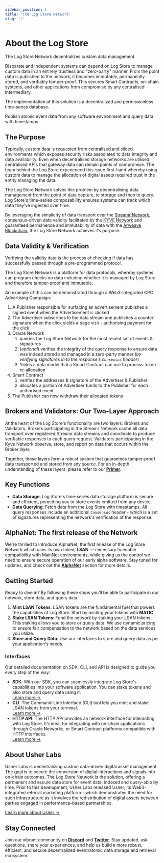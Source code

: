 ```yaml
---
sidebar_position: 1
title: 'The Log Store Network'
slug: '/'
---
```


# About the Log Store

The Log Store Network decentralizes custom data management.

Disparate and independent systems can depend on Log Store to manage custom data in an entirely trustless and "zero-party" manner.
From the point data is published to the network, it becomes immutable, permanently stored, and verifiably tamper-proof.
This secures Smart Contracts, on-chain systems, and other applications from compromise by any centralised intermediary.

The implementation of this solution is a decentralized and permissionless time-series database.

Publish atomic event data from any software environment and query data with timestamps.

## The Purpose

Typically, custom data is requested from centralised and siloed environments which exposes security risks associated to data integrity and data availability. Even when decentralised storage networks are utilised, centralised APIs that gateway data can remain points of compromise.
The team behind the Log Store experienced this issue first-hand whereby using custom data to manage the allocation of digital assets required trust in the entity managing the data.

The Log Store Network solves this problem by decentralising data management from the point of data capture, to storage and then to query.
Log Store's time-series composability ensures systems can track which data they've ingested over time.

By leveraging the simplicity of data transport over the [Streamr Network](https://streamr.network/), consensus-driven data validity facilitated by the [KYVE Network](https://www.kyve.network/) and guaranteed permanence and immutability of data with the [Arweave Blockchain](https://www.arweave.org/), the Log Store Network achieves it’s purpose.

## Data Validity & Verification

Verifying the validity data is the process of checking if data has successfully passed through a pre-programmed protocol.

The Log Store Network is a platform for data protocols, whereby systems can program checks on data including whether it is managed by Log Store and therefore tamper-proof and immutable.

An example of this can be demonstrated through a Web3-integrated CPC Advertising Campaign:

1. A Publisher responsible for surfacing an advertisement publishes a signed event when the Advertisement is clicked
2. The Advertiser subscribes to the data stream and publishes a counter-signature when the click yields a page visit - authorising payment for the click
3. Oracle Network
   1. queries the Log Store Network for the most recent set of events & signatures
   2. (_optional_) verifies the integrity of the query response to ensure data was indeed stored and managed in a zero-party manner (_by verifying signatures in to the response's `Consensus` header_)
   3. Yields a data model that a Smart Contract can use to process token re-allocation
4. Smart Contract
   1. verifies the addresses & signature of the Advertiser & Publisher
   2. allocates a portion of Advertiser funds to the Publisher for each authorised event
5. The Publisher can now withdraw their allocated tokens

## Brokers and Validators: Our Two-Layer Approach

At the heart of the Log Store's functionality are two layers: Brokers and Validators. Brokers participating in the Streamr Network cache all data transport over registered Streamr data streams and coordinate to produce verifiable responses to each query request. Validators participating in the Kyve Network observe, store, and report on data that occurs within the Broker layer.

Together, these layers form a robust system that guarantees tamper-proof data transported and stored from any source. For an in-depth understanding of these layers, please refer to our **[Primer](https://docs.logstore.usher.so/primer)**.

## Key Functions

- **Data Storage**: Log Store's time-series data storage platform is secure and efficient, permitting you to store events emitted from any device.
- **Data Querying**: Fetch data from the Log Store with timestamps. All query responses include an additional `Consensus` header - which is a set of signatures representing the network's verification of the response.

## AlphaNet: The first release of the Network

We're thrilled to introduce AlphaNet, the first release of the Log Store Network which uses its own token, **LSAN** — necessary to enable compatibility with MainNet environments, while giving us the control we need to ensure secure operation of our early alpha software. Stay tuned for updates, and check out the **[AlphaNet](https://docs.logstore.usher.so/alphanet)** section for more details.

## Getting Started

Ready to dive in? By following these steps you’ll be able to participate in our network, store data, and query data:

1. **Mint LSAN Tokens**: LSAN tokens are the fundamental fuel that powers the capabilities of Log Store. Start by minting your tokens with **MATIC**.
2. **Stake LSAN Tokens**: Fund the network by staking your LSAN tokens. This staking allows you to store or query data. We use dynamic pricing to ensure fair compensation to the network based on the data services you utilize.
3. **Store and Query Data**: Use our interfaces to store and query data as per your application's needs.

### Interfaces

Our detailed documentation on SDK, CLI, and API is designed to guide you every step of the way:

- **SDK**: With our SDK, you can seamlessly integrate Log Store's capabilities into your software application. You can stake tokens and also store and query data using it.<br/>
  [Learn more →](./sdk/getting-started.md)
- **CLI**: The Command-Line Interface (CLI) tool lets you mint and stake LSAN tokens from your terminal.<br/>
  [Learn more →](./cli/getting-started.md)
- **HTTP API**: The HTTP API provides an network interface for interacting with Log Store. It’s ideal for integrating with on-chain applications through Oracle Networks, or Smart Contract platforms compatible with HTTP interfaces.<br/>
  [Learn more →](./api/getting-started.md)

## About Usher Labs

Usher Labs is decentralizing custom data-driven digital asset management. The goal is to secure the conversion of digital interactions and signals into on-chain outcomes. The Log Store Network is the solution, offering a permanent and secure data store for event data, indexed and query-able by time. Prior to this development, Usher Labs released Usher, its Web3-integrated referral marketing platform - which demonstrates the need for such infrastructure as it involves the redistribution of digital assets between parties engaged in performance-based partnerships.

[Learn more about Usher →](https://usher.so/)

## Stay Connected

Join our vibrant community on **[Discord](https://go.usher.so/discord)** and **[Twitter](https://twitter.com/usher_web3)**. Stay updated, ask questions, share your experiences, and help us build a more robust, efficient, and secure decentralized event/atomic data storage and retrieval ecosystem.
